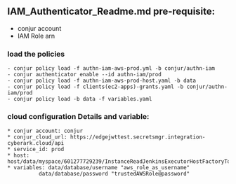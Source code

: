 
IAM_Authenticator_Readme.md
pre-requisite:
------------
* conjur account
* IAM Role arn

### load the policies
```
- conjur policy load -f authn-iam-aws-prod.yml -b conjur/authn-iam
- conjur authenticator enable --id authn-iam/prod
- conjur policy load -f authn-iam-aws-prod-host.yaml -b data
- conjur policy load -f clients(ec2-apps)-grants.yaml -b conjur/authn-iam/prod
- conjur policy load -b data -f variables.yaml
```
### cloud configuration Details and variable:
```
* conjur account: conjur
* conjur_cloud_url: https://edgejwttest.secretsmgr.integration-cyberark.cloud/api
* service_id: prod
* host: host/data/myspace/601277729239/InstanceReadJenkinsExecutorHostFactoryToken
* variables: data/database/username "aws_role_as_username"
          data/database/password "trustedAWSRole@password"
```

